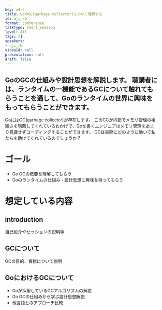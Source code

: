 ```yaml
---
key: a4-s
title: GoのGC(garbage collector)について理解する
id: uji_rb
format: conference
talkType: short_session
level: All
tags: []
speakers:
- uji_rb
videoId: null
presentation: null
draft: false
---
```

GoのGCの仕組みや設計思想を解説します。
聴講者には、ランタイムの一機能であるGCについて触れてもらうことを通して、Goのランタイムの世界に興味をもってもらうことができます。
---
GoにはGC(garbage collector)が存在します。
このGCが内部でメモリ管理の複雑さを隠蔽してくれているおかげで、Goを書くエンジニアはメモリ管理をあまり意識せずコーディングすることができます。
GCは実際にどのように動いて私たちを助けてくれているのでしょうか？

# ゴール
- Go GCの概要を理解してもらう
- Goのランタイムの仕組み・設計思想に興味を持ってもらう

# 想定している内容

## introduction 
自己紹介やセッションの説明等

## GCについて
GCの目的、責務について説明

## GoにおけるGCについて
- Goが採用しているGCアルゴリズムの解説
- Go GCの仕組みから学ぶ設計思想解説
- 他言語とのアプローチ比較